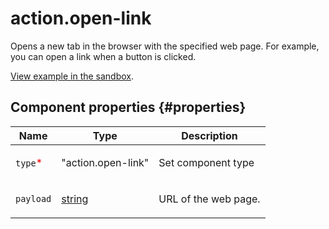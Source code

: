 # action.open-link

Opens a new tab in the browser with the specified web page. For example, you can open a link when a button is clicked.

[View example in the sandbox](https://clck.ru/Rf2eD).

## Component properties {#properties}

| Name                                     | Type                                                                             | Description                 |
| ---------------------------------------- | -------------------------------------------------------------------------------- | --------------------------- |
| `type`<span style="color: red">\*</span> | "action.open-link"                                                               | <p>Set component type</p>   |
| `payload`                                | <a class="xref popup-link" href="../concepts/types.dita#types/string">string</a> | <p>URL of the web page.</p> |
